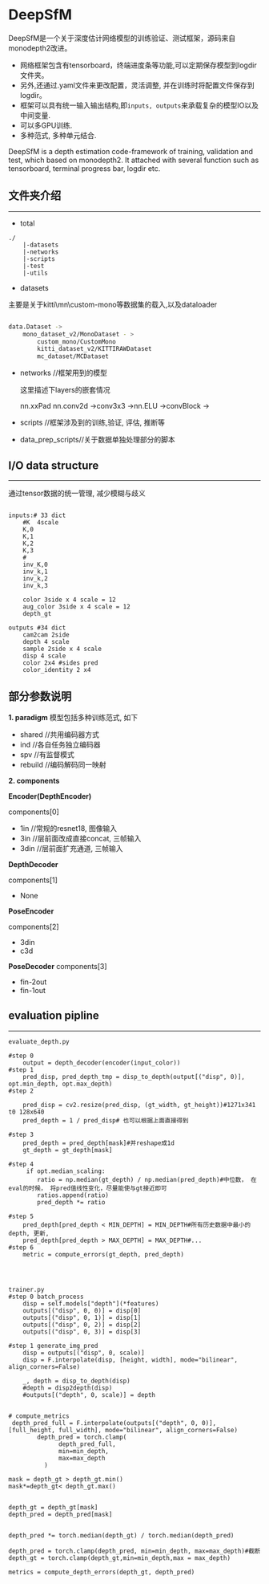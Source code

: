# DeepSfM

DeepSfM是一个关于深度估计网络模型的训练验证、测试框架，源码来自monodepth2改进。
- 网络框架包含有tensorboard，终端进度条等功能,可以定期保存模型到logdir文件夹。
- 另外,还通过.yaml文件来更改配置，灵活调整, 并在训练时将配置文件保存到logdir。
- 框架可以具有统一输入输出结构,即`inputs, outputs`来承载复杂的模型IO以及中间变量.
- 可以多GPU训练.
- 多种范式, 多种单元结合.


DeepSfM is a depth estimation code-framework of training, validation and test, which based on monodepth2.
It attached with several function such as tensorboard, terminal progress bar, logdir etc.



## 文件夹介绍
---

- total
```
./
	|-datasets
	|-networks
	|-scripts
	|-test
	|-utils
```

- 	datasets

主要是关于kitti\mn\custom-mono等数据集的载入,以及dataloader
```bash

data.Dataset ->
	mono_dataset_v2/MonoDataset - > 
		custom_mono/CustomMono
		kitti_dataset_v2/KITTIRAWDataset
		mc_dataset/MCDataset


```
- networks //框架用到的模型
  
  这里描述下layers的嵌套情况

  nn.xxPad
  nn.conv2d
	->conv3x3
	->nn.ELU
		->convBlock
			->
-  scripts //框架涉及到的训练,验证, 评估, 推断等

-  data_prep_scripts//关于数据单独处理部分的脚本







## I/O data structure

---

通过tensor数据的统一管理, 减少模糊与歧义

```apex

inputs:# 33 dict
	#K  4scale
	K,0
	K,1
	K,2
	K,3
	#
	inv_K,0
	inv_k,1
	inv_k,2
	inv_k,3

	color 3side x 4 scale = 12
	aug_color 3side x 4 scale = 12
	depth_gt

outputs #34 dict
	cam2cam 2side
	depth 4 scale
	sample 2side x 4 scale
	disp 4 scale
	color 2x4 #sides pred
	color_identity 2 x4
```
	
	
	


## 部分参数说明

**1. paradigm**
模型包括多种训练范式, 如下

 - shared //共用编码器方式
 - ind	//各自任务独立编码器
 - spv	//有监督模式
 - rebuild	//编码解码同一映射

**2. components**


 __Encoder(DepthEncoder)__ 
 
 components[0]
 
- 1in	//常规的resnet18, 图像输入
- 3in	//层前面改成直接concat, 三帧输入
- 3din	//层前面扩充通道, 三帧输入

__DepthDecoder__
 
 components[1]

- None

__PoseEncoder__

components[2]

- 3din
- c3d

__PoseDecoder__
 components[3]

- fin-2out 
- fin-1out



	
	


## evaluation pipline
---


```apex
evaluate_depth.py

#step 0
	output = depth_decoder(encoder(input_color))
#step 1
	pred_disp, pred_depth_tmp = disp_to_depth(output[("disp", 0)], opt.min_depth, opt.max_depth)
#step 2

 	pred_disp = cv2.resize(pred_disp, (gt_width, gt_height))#1271x341 t0 128x640
    pred_depth = 1 / pred_disp# 也可以根据上面直接得到

#step 3
	pred_depth = pred_depth[mask]#并reshape成1d
	gt_depth = gt_depth[mask]

#step 4
	 if opt.median_scaling:
		ratio = np.median(gt_depth) / np.median(pred_depth)#中位数， 在eval的时候， 将pred值线性变化，尽量能使与gt接近即可
		ratios.append(ratio)
		pred_depth *= ratio

#step 5
 	pred_depth[pred_depth < MIN_DEPTH] = MIN_DEPTH#所有历史数据中最小的depth, 更新,
    pred_depth[pred_depth > MAX_DEPTH] = MAX_DEPTH#...
#step 6
    metric = compute_errors(gt_depth, pred_depth)
    
    
    

trainer.py
#step 0 batch_process
	disp = self.models["depth"](*features)
	outputs[("disp", 0, 0)] = disp[0]
	outputs[("disp", 0, 1)] = disp[1]
	outputs[("disp", 0, 2)] = disp[2]
	outputs[("disp", 0, 3)] = disp[3]

#step 1	generate_img_pred
	disp = outputs[("disp", 0, scale)]
 	disp = F.interpolate(disp, [height, width], mode="bilinear", align_corners=False)

	_, depth = disp_to_depth(disp)
    #depth = disp2depth(disp)
    #outputs[("depth", 0, scale)] = depth


# compute_metrics
 depth_pred_full = F.interpolate(outputs[("depth", 0, 0)], [full_height, full_width], mode="bilinear", align_corners=False)
        depth_pred = torch.clamp(
              depth_pred_full,
              min=min_depth,
              max=max_depth
          )

mask = depth_gt > depth_gt.min()
mask*=depth_gt< depth_gt.max()


depth_gt = depth_gt[mask]
depth_pred = depth_pred[mask]


depth_pred *= torch.median(depth_gt) / torch.median(depth_pred)

depth_pred = torch.clamp(depth_pred, min=min_depth, max=max_depth)#截断
depth_gt = torch.clamp(depth_gt,min=min_depth,max = max_depth)

metrics = compute_depth_errors(depth_gt, depth_pred)
    

```
